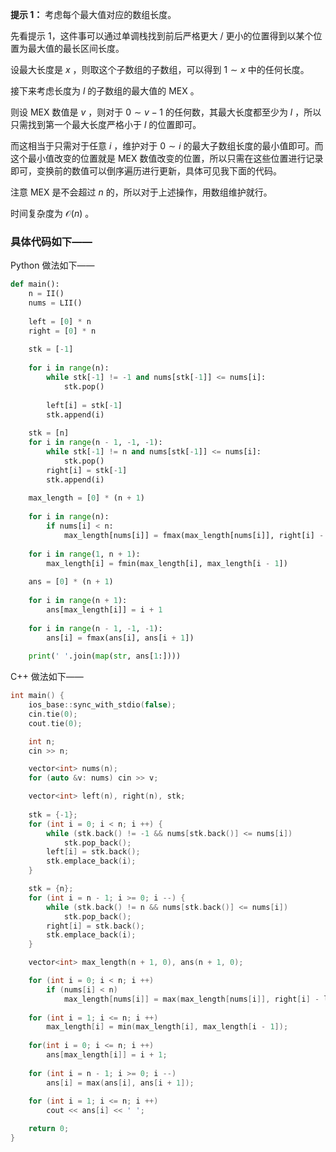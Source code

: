 **提示 1：** 考虑每个最大值对应的数组长度。

先看提示 1，这件事可以通过单调栈找到前后严格更大 / 更小的位置得到以某个位置为最大值的最长区间长度。

设最大长度是 $x$ ，则取这个子数组的子数组，可以得到 $1\sim x$ 中的任何长度。

接下来考虑长度为 $l$ 的子数组的最大值的 MEX 。

则设 MEX 数值是 $v$ ，则对于 $0\sim v-1$ 的任何数，其最大长度都至少为 $l$ ，所以只需找到第一个最大长度严格小于 $l$ 的位置即可。

而这相当于只需对于任意 $i$ ，维护对于 $0\sim i$ 的最大子数组长度的最小值即可。而这个最小值改变的位置就是 MEX 数值改变的位置，所以只需在这些位置进行记录即可，变换前的数值可以倒序遍历进行更新，具体可见我下面的代码。

注意 MEX 是不会超过 $n$ 的，所以对于上述操作，用数组维护就行。

时间复杂度为 $\mathcal{O}(n)$ 。

### 具体代码如下——

Python 做法如下——

```Python []
def main():
    n = II()
    nums = LII()
    
    left = [0] * n
    right = [0] * n
    
    stk = [-1]
    
    for i in range(n):
        while stk[-1] != -1 and nums[stk[-1]] <= nums[i]:
            stk.pop()
        
        left[i] = stk[-1]
        stk.append(i)
    
    stk = [n]
    for i in range(n - 1, -1, -1):
        while stk[-1] != n and nums[stk[-1]] <= nums[i]:
            stk.pop()
        right[i] = stk[-1]
        stk.append(i)
    
    max_length = [0] * (n + 1)
    
    for i in range(n):
        if nums[i] < n:
            max_length[nums[i]] = fmax(max_length[nums[i]], right[i] - left[i] - 1)
    
    for i in range(1, n + 1):
        max_length[i] = fmin(max_length[i], max_length[i - 1])
    
    ans = [0] * (n + 1)
    
    for i in range(n + 1):
        ans[max_length[i]] = i + 1
    
    for i in range(n - 1, -1, -1):
        ans[i] = fmax(ans[i], ans[i + 1])
    
    print(' '.join(map(str, ans[1:])))
```

C++ 做法如下——

```cpp []
int main() {
    ios_base::sync_with_stdio(false);
    cin.tie(0);
    cout.tie(0);

    int n;
    cin >> n;

    vector<int> nums(n);
    for (auto &v: nums) cin >> v;

    vector<int> left(n), right(n), stk;
    
    stk = {-1};
    for (int i = 0; i < n; i ++) {
        while (stk.back() != -1 && nums[stk.back()] <= nums[i])
            stk.pop_back();
        left[i] = stk.back();
        stk.emplace_back(i);
    }

    stk = {n};
    for (int i = n - 1; i >= 0; i --) {
        while (stk.back() != n && nums[stk.back()] <= nums[i])
            stk.pop_back();
        right[i] = stk.back();
        stk.emplace_back(i);
    }

    vector<int> max_length(n + 1, 0), ans(n + 1, 0);

    for (int i = 0; i < n; i ++)
        if (nums[i] < n)
            max_length[nums[i]] = max(max_length[nums[i]], right[i] - left[i] - 1);
 
    for (int i = 1; i <= n; i ++)
        max_length[i] = min(max_length[i], max_length[i - 1]);
 
    for(int i = 0; i <= n; i ++)
        ans[max_length[i]] = i + 1;
    
    for (int i = n - 1; i >= 0; i --)
        ans[i] = max(ans[i], ans[i + 1]);
    
    for (int i = 1; i <= n; i ++)
        cout << ans[i] << ' ';

    return 0;
}
```
